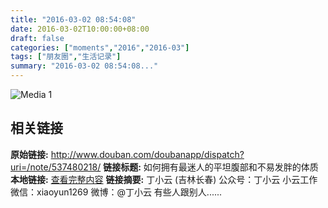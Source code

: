 ```yaml
---
title: "2016-03-02 08:54:08"
date: 2016-03-02T10:00:00+08:00
draft: false
categories: ["moments","2016","2016-03"]
tags: ["朋友圈","生活记录"]
summary: "2016-03-02 08:54:08..."
---
```


![Media 1](/Moments/photos/2016-03-02/201603020854080.jpg)

## 相关链接

**原始链接:** http://www.douban.com/doubanapp/dispatch?uri=/note/537480218/
**链接标题:** 如何拥有最迷人的平坦腹部和不易发胖的体质
**本地链接:** [查看完整内容](/link_content/2016/03/2016-03-02/link_content/)
**链接摘要:** 丁小云
        (吉林长春)
    公众号：丁小云 小云工作微信：xiaoyun1269 微博：@丁小云 有些人跟别人......

